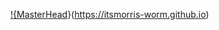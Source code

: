 [!{MasterHead](https://www.canva.com/design/DAEVRBco16I/oFizBqZcrdCexu8v3KbYlQ/view?utm_content=DAEVRBco16I&utm_campaign=designshare&utm_medium=link&utm_source=publishsharelink)}(https://itsmorris-worm.github.io)
